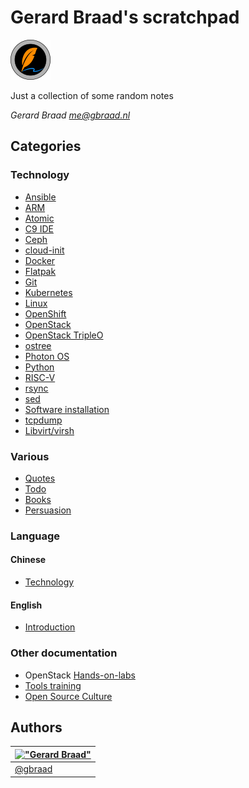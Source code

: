 Gerard Braad's scratchpad
===================

[!["Scribble"](https://raw.githubusercontent.com/gbraad/assets/gh-pages/icons/scribble-icon-64.png)](http://github.com/gbraad)

Just a collection of some random notes

_Gerard Braad <me@gbraad.nl>_


## Categories

### Technology

  * [Ansible](technology/ansible.md)
  * [ARM](technology/arm.md)
  * [Atomic](technology/atomic.md)
  * [C9 IDE](technology/c9ide.md)
  * [Ceph](technology/ceph.md)
  * [cloud-init](technology/cloudinit.md)
  * [Docker](technology/docker.md)
  * [Flatpak](technology/flatpak.md)
  * [Git](technology/git/README.md)
  * [Kubernetes](technology/kubernetes/README.md)
  * [Linux](technology/linux.md)
  * [OpenShift](technology/openshift.md)
  * [OpenStack](technology/openstack/README.md)
  * [OpenStack TripleO](technology/openstack/tripleo.md)
  * [ostree](technology/ostree.md)
  * [Photon OS](technology/photonos.md)
  * [Python](technology/python/README.md)
  * [RISC-V](technology/riscv.md)
  * [rsync](technology/rsync.md)
  * [sed](technology/sed.md)
  * [Software installation](technology/install.md)
  * [tcpdump](technology/tcpdump.md)
  * [Libvirt/virsh](technology/virsh.md)


### Various

  * [Quotes](various/quotes.md)
  * [Todo](various/todo.md)
  * [Books](various/books.md)
  * [Persuasion](various/persuasion.md)


### Language 

#### Chinese

  * [Technology](language/chinese/technology.md)


#### English

  * [Introduction](language/english/README.md)


### Other documentation

  * OpenStack [Hands-on-labs](https://github.com/gbraad/openstack-handsonlabs)
  * [Tools training](https://github.com/gbraad/tools-training)
  * [Open Source Culture](https://github.com/gbraad/open-source-culture)


Authors
-------

| [!["Gerard Braad"](http://gravatar.com/avatar/e466994eea3c2a1672564e45aca844d0.png?s=60)](http://gbraad.nl "Gerard Braad <me@gbraad.nl>") |
|---|
| [@gbraad](https://twitter.com/gbraad)  |
